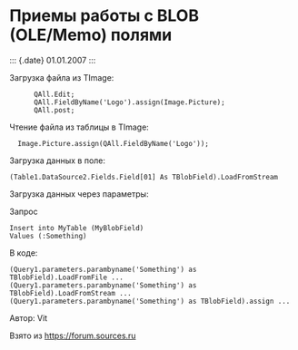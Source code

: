 Приемы работы с BLOB (OLE/Memo) полями
======================================

::: {.date}
01.01.2007
:::

Загрузка файла из TImage:

          QAll.Edit;
          QAll.FieldByName('Logo').assign(Image.Picture);
          QAll.post; 

Чтение файла из таблицы в TImage:

      Image.Picture.assign(QAll.FieldByName('Logo')); 

Загрузка данных в поле:

    (Table1.DataSource2.Fields.Field[01] As TBlobField).LoadFromStream  

Загрузка данных через параметры:

Запрос

    Insert into MyTable (MyBlobField)
    Values (:Something) 

В коде:

    (Query1.parameters.parambyname('Something') as TBlobField).LoadFromFile ...
    (Query1.parameters.parambyname('Something') as TBlobField).LoadFromStream ...
    (Query1.parameters.parambyname('Something') as TBlobField).assign ... 

Автор: Vit

Взято из <https://forum.sources.ru>
